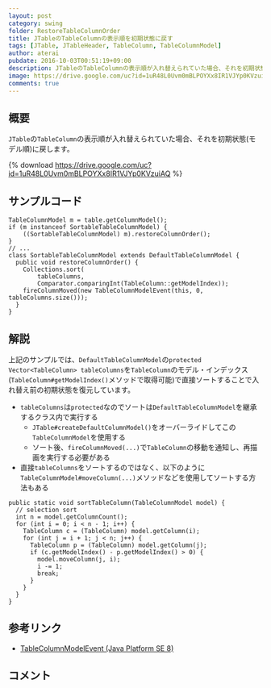 ```yaml
---
layout: post
category: swing
folder: RestoreTableColumnOrder
title: JTableのTableColumnの表示順を初期状態に戻す
tags: [JTable, JTableHeader, TableColumn, TableColumnModel]
author: aterai
pubdate: 2016-10-03T00:51:19+09:00
description: JTableのTableColumnの表示順が入れ替えられていた場合、それを初期状態(モデル順)に戻します。
image: https://drive.google.com/uc?id=1uR48L0Uvm0mBLPOYXx8IR1VJYp0KVzuiAQ
comments: true
---
```

## 概要
`JTable`の`TableColumn`の表示順が入れ替えられていた場合、それを初期状態(モデル順)に戻します。

{% download https://drive.google.com/uc?id=1uR48L0Uvm0mBLPOYXx8IR1VJYp0KVzuiAQ %}

## サンプルコード
<pre class="prettyprint"><code>TableColumnModel m = table.getColumnModel();
if (m instanceof SortableTableColumnModel) {
    ((SortableTableColumnModel) m).restoreColumnOrder();
}
// ...
class SortableTableColumnModel extends DefaultTableColumnModel {
  public void restoreColumnOrder() {
    Collections.sort(
        tableColumns,
        Comparator.comparingInt(TableColumn::getModelIndex));
    fireColumnMoved(new TableColumnModelEvent(this, 0, tableColumns.size()));
  }
}
</code></pre>

## 解説
上記のサンプルでは、`DefaultTableColumnModel`の`protected Vector<TableColumn> tableColumns`を`TableColumn`のモデル・インデックス(`TableColumn#getModelIndex()`メソッドで取得可能)で直接ソートすることで入れ替え前の初期状態を復元しています。

- `tableColumns`は`protected`なのでソートは`DefaultTableColumnModel`を継承するクラス内で実行する
    - `JTable#createDefaultColumnModel()`をオーバーライドしてこの`TableColumnModel`を使用する
    - ソート後、`fireColumnMoved(...)`で`TableColumn`の移動を通知し、再描画を実行する必要がある
- 直接`tableColumns`をソートするのではなく、以下のように`TableColumnModel#moveColumn(...)`メソッドなどを使用してソートする方法もある

<!-- dummy comment line for breaking list -->

<pre class="prettyprint"><code>public static void sortTableColumn(TableColumnModel model) {
  // selection sort
  int n = model.getColumnCount();
  for (int i = 0; i &lt; n - 1; i++) {
    TableColumn c = (TableColumn) model.getColumn(i);
    for (int j = i + 1; j &lt; n; j++) {
      TableColumn p = (TableColumn) model.getColumn(j);
      if (c.getModelIndex() - p.getModelIndex() &gt; 0) {
        model.moveColumn(j, i);
        i -= 1;
        break;
      }
    }
  }
}
</code></pre>

## 参考リンク
- [TableColumnModelEvent (Java Platform SE 8)](https://docs.oracle.com/javase/jp/8/docs/api/javax/swing/event/TableColumnModelEvent.html)

<!-- dummy comment line for breaking list -->

## コメント
